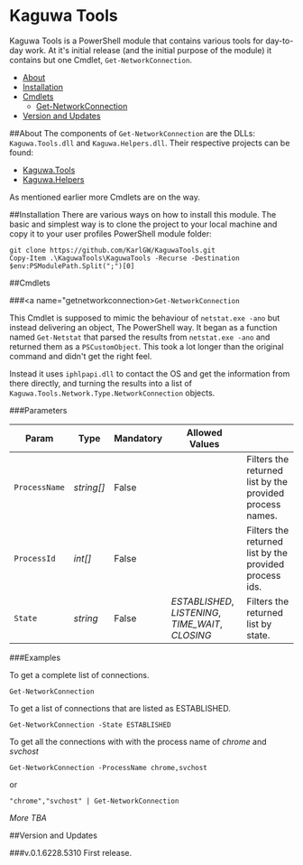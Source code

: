 # Kaguwa Tools
Kaguwa Tools is a PowerShell module that contains various tools for day-to-day work.
At it's initial release (and the initial purpose of the module) it contains but one 
Cmdlet, `Get-NetworkConnection`. 

* [About](#about)
* [Installation](#installation)
* [Cmdlets](#cmdlets)
    * [Get-NetworkConnection](#getnetworkconnection)
* [Version and Updates](#version)

##<a name=about>About</a>
The components of `Get-NetworkConnection` are the DLLs: `Kaguwa.Tools.dll` and `Kaguwa.Helpers.dll`.
Their respective projects can be found:

* [Kaguwa.Tools](https://github.com/KarlGW/Kaguwa.Tools)
* [Kaguwa.Helpers](https://github.com/KarlGW/Kaguwa.Helpers)

As mentioned earlier more Cmdlets are on the way.

##<a name=installation>Installation</a>
There are various ways on how to install this module. The basic and simplest way is to clone
the project to your local machine and copy it to your user profiles PowerShell module folder:

```
git clone https://github.com/KarlGW/KaguwaTools.git
Copy-Item .\KaguwaTools\KaguwaTools -Recurse -Destination $env:PSModulePath.Split(";")[0]
```
##<a name="cmdlets">Cmdlets</a>

###<a name="getnetworkconnection>`Get-NetworkConnection`</a>

This Cmdlet is supposed to mimic the behaviour of `netstat.exe -ano` but instead delivering 
an object, The PowerShell way. It began as a function named `Get-Netstat` that parsed the 
results from `netstat.exe -ano` and returned them as a `PSCustomObject`. This took a lot longer 
than the original command and didn't get the right feel. 

Instead it uses `iphlpapi.dll` to contact the OS and get the information from there directly, and turning the 
results into a list of `Kaguwa.Tools.Network.Type.NetworkConnection` objects.

###Parameters

| Param         | Type       | Mandatory | Allowed Values |                                                           |
|---------------|------------|-----------|----------------------------------------------------|-----------------------------------------------------------|
| `ProcessName` | *string[]* | False     |                                                    | Filters the returned list by the provided process names.  |
| `ProcessId`   | *int[]*    | False     |                                                    | Filters the returned list by the provided process ids.    |
| `State`       | *string*   | False     | *ESTABLISHED*, *LISTENING*, *TIME_WAIT*, *CLOSING* | Filters the returned list by state.


###Examples

To get a complete list of connections.

`Get-NetworkConnection`

To get a list of connections that are listed as ESTABLISHED.

`Get-NetworkConnection -State ESTABLISHED`

To get all the connections with with the process name of *chrome* and *svchost*

`Get-NetworkConnection -ProcessName chrome,svchost`

or

`"chrome","svchost" | Get-NetworkConnection`

*More TBA*

##<a name="version">Version and Updates</a>

###v.0.1.6228.5310
First release.